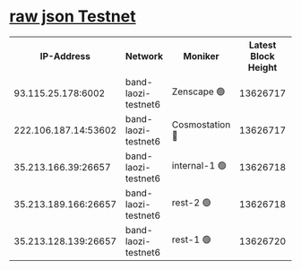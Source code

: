 
[raw json Testnet](https://rpc-check.bandt.stavr.tech/bandt/rpcbandt_result.json)
=

<table><tr><th>IP-Address</th><th>Network</th><th>Moniker</th><th>Latest Block Height</th><th>Earliest Block Height</th><th>Catching Up</th><th>Tx Index</th><th>Voting Power</th><th>Scan Time</th></tr><tr><td>93.115.25.178:6002</td><td>band-laozi-testnet6</td><td>Zenscape 🟢</td><td>13626717</td><td>12460001</td><td>False</td><td>on</td><td>0</td><td>2023-12-07T06:30:43.216892250UTC</td></tr><tr><td>222.106.187.14:53602</td><td>band-laozi-testnet6</td><td>Cosmostation 🔴</td><td>13626717</td><td>13177501</td><td>False</td><td>on</td><td>2203223</td><td>2023-12-07T06:30:44.758687116UTC</td></tr><tr><td>35.213.166.39:26657</td><td>band-laozi-testnet6</td><td>internal-1 🟢</td><td>13626718</td><td>13526718</td><td>False</td><td>on</td><td>0</td><td>2023-12-07T06:30:45.966603893UTC</td></tr><tr><td>35.213.189.166:26657</td><td>band-laozi-testnet6</td><td>rest-2 🟢</td><td>13626718</td><td>13526718</td><td>False</td><td>on</td><td>0</td><td>2023-12-07T06:30:47.207034579UTC</td></tr><tr><td>35.213.128.139:26657</td><td>band-laozi-testnet6</td><td>rest-1 🟢</td><td>13626720</td><td>13526720</td><td>False</td><td>on</td><td>0</td><td>2023-12-07T06:30:52.565866141UTC</td></tr></table>
